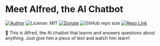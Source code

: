 # Meet Alfred, the AI Chatbot
[![Author](https://img.shields.io/badge/Author-ianramzy-brightgreen.svg)](https://ianramzy.com)
![License: MIT](https://img.shields.io/badge/License-MIT-yellow.svg) 
[![Donate](https://img.shields.io/badge/Donate-PayPal-brightgreen.svg)](https://paypal.me/ianramzy)
![GitHub repo size](https://img.shields.io/github/repo-size/ianramzy/ai-chatbot.svg)
[![Repo Link](https://img.shields.io/badge/Repo-Link-black.svg)](https://github.com/ianramzy/ai-chatbot)

🤖 This is Alfred, the AI chatbot that learns and answers questions about anything. Just give him a piece of text and watch him learn!
